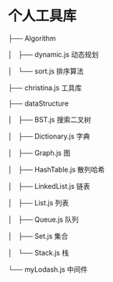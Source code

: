 # 个人工具库

├── Algorithm

│   ├── dynamic.js 动态规划

│   └── sort.js 排序算法

├── christina.js 工具库

├── dataStructure

│   ├── BST.js 搜索二叉树

│   ├── Dictionary.js 字典

│   ├── Graph.js 图

│   ├── HashTable.js 散列哈希

│   ├── LinkedList.js 链表

│   ├── List.js 列表

│   ├── Queue.js 队列

│   ├── Set.js 集合

│   └── Stack.js 栈

└── myLodash.js 中间件